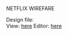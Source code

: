 NETFLIX WIREFARE

Design file:  
View: [here](https://www.tldraw.com/ro/PuxJ9iil_bbuiXq6A0EqR?d=v1271.-8559.1427.892.page)
Editor: [here](https://www.tldraw.com/r/56HMUBOS_WI_w_eScrUyL?d=v1271.-8559.1427.892.page%5D)
